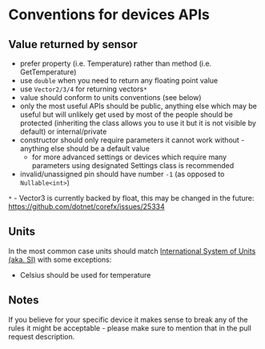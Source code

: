 # Conventions for devices APIs

## Value returned by sensor

- prefer property (i.e. Temperature) rather than method (i.e. GetTemperature)
- use `double` when you need to return any floating point value
- use `Vector2/3/4` for returning vectors`*`
- value should conform to units conventions (see below)
- only the most useful APIs should be public, anything else which may be useful but will unlikely get used by most of the people should be protected (inheriting the class allows you to use it but it is not visible by default) or internal/private
- constructor should only require parameters it cannot work without - anything else should be a default value
  - for more advanced settings or devices which require many parameters using designated Settings class is recommended
- invalid/unassigned pin should have number `-1` (as opposed to `Nullable<int>`)

`*` -  Vector3 is currently backed by float, this may be changed in the future: https://github.com/dotnet/corefx/issues/25334

## Units

In the most common case units should match [International System of Units (aka. SI)](https://en.wikipedia.org/wiki/International_System_of_Units) with some exceptions:

- Celsius should be used for temperature

## Notes

If you believe for your specific device it makes sense to break any of the rules it might be acceptable - please make sure to mention that in the pull request description.
